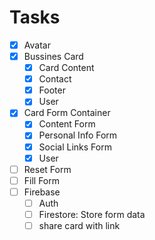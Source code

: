 # Tasks

- [x] Avatar
- [x] Bussines Card
  - [x] Card Content
  - [x] Contact
  - [x] Footer
  - [x] User
- [x] Card Form Container
  - [x] Content Form
  - [x] Personal Info Form
  - [x] Social Links Form
  - [x] User
- [ ] Reset Form
- [ ] Fill Form
- [ ] Firebase
  - [ ] Auth
  - [ ] Firestore: Store form data
  - [ ] share card with link

